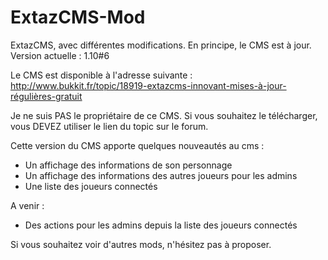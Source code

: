 # ExtazCMS-Mod
ExtazCMS, avec différentes modifications. En principe, le CMS est à jour.  Version actuelle : 1.10#6

Le CMS est disponible à l'adresse suivante : http://www.bukkit.fr/topic/18919-extazcms-innovant-mises-à-jour-régulières-gratuit

Je ne suis PAS le propriétaire de ce CMS. Si vous souhaitez le télécharger, vous DEVEZ utiliser le lien du topic sur le forum.

Cette version du CMS apporte quelques nouveautés au cms :

<ul>
  <li>Un affichage des informations de son personnage</li>
  <li>Un affichage des informations des autres joueurs pour les admins </li>
  <li>Une liste des joueurs connectés</li>
</ul>

A venir :
<ul>
  <li>Des actions pour les admins depuis la liste des joueurs connectés</li>
</ul>

Si vous souhaitez voir d'autres mods, n'hésitez pas à proposer.
